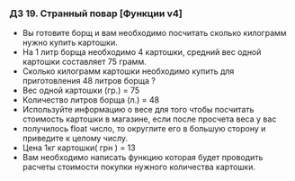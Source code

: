 ### ДЗ 19. Странный повар [Функции v4]

* Вы готовите борщ и вам необходимо посчитать сколько килограмм нужно купить картошки.
* На 1 литр борща необходимо 4 картошки, средний вес одной картошки составляет 75 грамм.
* Сколько килограмм картошки необходимо купить для приготовления 48 литров борща ?
* Вес одной картошки (гр.) = 75
* Количество литров борща (л.) = 48
* Используйте информацию о весе для того чтобы посчитать стоимость картошки в магазине, если после просчета веса у вас
* получилось float число, то округлите его в большую сторону и приведите к целому числу.
* Цена 1кг картошки( грн ) = 13
* Вам необходимо написать функцию которая будет проводить расчеты стоимости покупки нужного количества картошки.